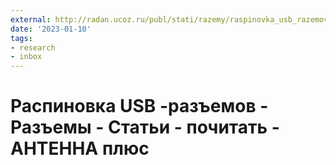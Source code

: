 ```yaml
---
external: http://radan.ucoz.ru/publ/stati/razemy/raspinovka_usb_razemov/12-1-0-189
date: '2023-01-10'
tags:
- research
- inbox
---
```


# Распиновка USB -разъемов - Разъемы - Статьи - почитать - АНТЕННА плюс
